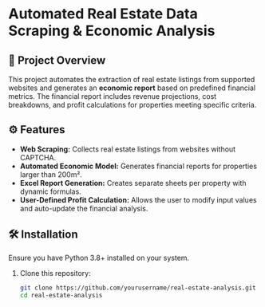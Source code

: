 # Automated Real Estate Data Scraping & Economic Analysis

## 📌 Project Overview
This project automates the extraction of real estate listings from supported websites and generates an **economic report** based on predefined financial metrics. The financial report includes revenue projections, cost breakdowns, and profit calculations for properties meeting specific criteria.

## ⚙️ Features
- **Web Scraping:** Collects real estate listings from websites without CAPTCHA.
- **Automated Economic Model:** Generates financial reports for properties larger than 200m².
- **Excel Report Generation:** Creates separate sheets per property with dynamic formulas.
- **User-Defined Profit Calculation:** Allows the user to modify input values and auto-update the financial analysis.

## 🛠️ Installation
Ensure you have Python 3.8+ installed on your system.

1. Clone this repository:
   ```bash
   git clone https://github.com/yourusername/real-estate-analysis.git
   cd real-estate-analysis
